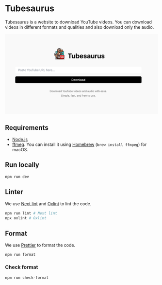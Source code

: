 # Tubesaurus

Tubesaurus is a website to download YouTube videos. You can download videos in different formats and qualities and also download only the audio.

![Tubesaurus](./docs/screenshot.png)

## Requirements

- [Node.js](https://nodejs.org/en/)
- [ffmeg](https://ffmpeg.org/). You can install it using [Homebrew](https://brew.sh/) (`brew install ffmpeg`) for macOS.

## Run locally

```bash
npm run dev
```

## Linter

We use [Next lint](https://nextjs.org/docs/basic-features/eslint) and [Oxlint](https://oxc.rs/docs/guide/usage/linter) to lint the code.

```bash
npm run lint # Next lint
npx oxlint # Oxlint
```

## Format

We use [Prettier](https://prettier.io/) to format the code.

```bash
npm run format
```

### Check format

```bash
npm run check-format
```
